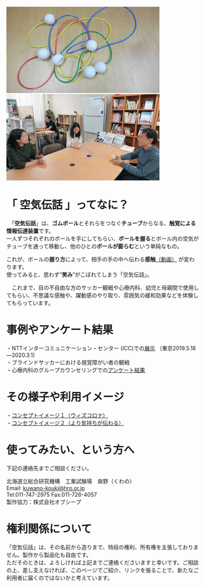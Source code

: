 ![画像の説明1](image/air_transmission.jpg "air_transmission")
![画像の説明2](image/sceen1.jpg "sceen1")

# 「 空気伝話 」ってなに？
　「**空気伝話**」は、**ゴムボール**とそれらをつなぐ**チューブ**からなる、**触覚による情報伝達装置**です。  
一人ずつそれぞれのボールを手にしてもらい、**ボールを握る**とボール内の空気がチューブを通って移動し、他のひとの**ボールが膨らむ**という単純なもの。  

これが、ボールの**握り方**によって、相手の手の中へ伝わる**感触**[（動画）](movie/movie1.mp4)  が変わります。  
 使ってみると、思わず“**笑み**”がこぼれてしまう「空気伝話」。  
 
　これまで、目の不自由な方のサッカー観戦や心療内科、幼児と母親間で使用してもらい、不思議な感触や、躍動感のやり取り、雰囲気の緩和効果などを体験してもらっています。　　

# 事例やアンケート結果  
 ・NTTインターコミュニケーション・センター (ICC)での[展示](https://www.ntticc.or.jp/ja/exhibitions/2019/social-haptics-lab/) （東京2019.5.18—2020.3.1)  
 ・ブラインドサッカーにおける視覚障がい者の観戦  
 ・心療内科のグループカウンセリングでの[アンケート結果](image/questionnaire2.jpg) 　　

# その様子や利用イメージ  
・[コンセプトイメージ１（ウィズコロナ）](image/air_handshaker.jpg)  
・[コンセプトイメージ２（より気持ちが伝わる）](image/image2.jpg)  

# 使ってみたい、という方へ
下記の連絡先までご相談ください。  

北海道立総合研究機構　工業試験場　桒野（くわの）  
Email: <kuwano-kouki@hro.or.jp>  
Tel:011-747-2975 Fax:011-726-4057  
製作協力：株式会社オブシープ 


# 権利関係について
「空気伝話」は、その名前から造りまで、特段の権利、所有権を主張しておりません。製作から製品化も自由です。  
ただそのときは、よろしければ上記までご連絡くださいますと幸いです。ご相談の上、差し支えなければ、このページでご紹介、リンクを張ることで、新たなご利用者に届くのではないかと考えています。


